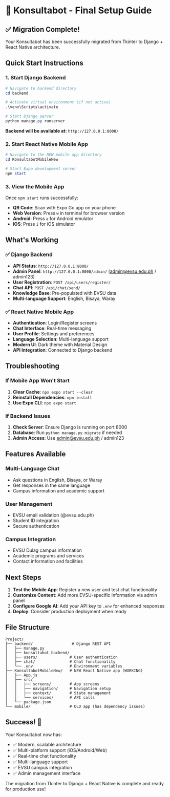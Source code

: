 # 🎉 Konsultabot - Final Setup Guide

## ✅ Migration Complete!

Your Konsultabot has been successfully migrated from Tkinter to Django + React Native architecture.

## Quick Start Instructions

### 1. Start Django Backend
```powershell
# Navigate to backend directory
cd backend

# Activate virtual environment (if not active)
.\venv\Scripts\activate

# Start Django server
python manage.py runserver
```
**Backend will be available at:** `http://127.0.0.1:8000/`

### 2. Start React Native Mobile App
```powershell
# Navigate to the NEW mobile app directory
cd KonsultabotMobileNew

# Start Expo development server
npm start
```

### 3. View the Mobile App
Once `npm start` runs successfully:
- **QR Code**: Scan with Expo Go app on your phone
- **Web Version**: Press `w` in terminal for browser version
- **Android**: Press `a` for Android emulator
- **iOS**: Press `i` for iOS simulator

## What's Working

### ✅ Django Backend
- **API Status**: `http://127.0.0.1:8000/`
- **Admin Panel**: `http://127.0.0.1:8000/admin/` (admin@evsu.edu.ph / admin123)
- **User Registration**: `POST /api/users/register/`
- **Chat API**: `POST /api/chat/send/`
- **Knowledge Base**: Pre-populated with EVSU data
- **Multi-language Support**: English, Bisaya, Waray

### ✅ React Native Mobile App
- **Authentication**: Login/Register screens
- **Chat Interface**: Real-time messaging
- **User Profile**: Settings and preferences
- **Language Selection**: Multi-language support
- **Modern UI**: Dark theme with Material Design
- **API Integration**: Connected to Django backend

## Troubleshooting

### If Mobile App Won't Start
1. **Clear Cache**: `npx expo start --clear`
2. **Reinstall Dependencies**: `npm install`
3. **Use Expo CLI**: `npx expo start`

### If Backend Issues
1. **Check Server**: Ensure Django is running on port 8000
2. **Database**: Run `python manage.py migrate` if needed
3. **Admin Access**: Use admin@evsu.edu.ph / admin123

## Features Available

### Multi-Language Chat
- Ask questions in English, Bisaya, or Waray
- Get responses in the same language
- Campus information and academic support

### User Management
- EVSU email validation (@evsu.edu.ph)
- Student ID integration
- Secure authentication

### Campus Integration
- EVSU Dulag campus information
- Academic programs and services
- Contact information and facilities

## Next Steps

1. **Test the Mobile App**: Register a new user and test chat functionality
2. **Customize Content**: Add more EVSU-specific information via admin panel
3. **Configure Google AI**: Add your API key to `.env` for enhanced responses
4. **Deploy**: Consider production deployment when ready

## File Structure

```
Project/
├── backend/                 # Django REST API
│   ├── manage.py
│   ├── konsultabot_backend/
│   ├── users/              # User authentication
│   ├── chat/               # Chat functionality
│   └── .env                # Environment variables
├── KonsultabotMobileNew/   # NEW React Native app (WORKING)
│   ├── App.js
│   ├── src/
│   │   ├── screens/        # App screens
│   │   ├── navigation/     # Navigation setup
│   │   ├── context/        # State management
│   │   └── services/       # API calls
│   └── package.json
└── mobile/                 # OLD app (has dependency issues)
```

## Success! 🎉

Your Konsultabot now has:
- ✅ Modern, scalable architecture
- ✅ Multi-platform support (iOS/Android/Web)
- ✅ Real-time chat functionality
- ✅ Multi-language support
- ✅ EVSU campus integration
- ✅ Admin management interface

The migration from Tkinter to Django + React Native is complete and ready for production use!
